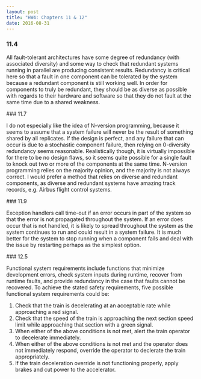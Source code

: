 ```yaml
---
layout: post
title: "HW4: Chapters 11 & 12"
date: 2016-08-31
---
```

### 11.4
<p>
All fault-tolerant architectures have some degree of redundancy (with associated diversity) and some way to check that redundant systems running in parallel are producing consistent results. Redundancy is critical here so that a fault in one component can be tolerated by the system because a redundant component is still working well. In order for components to truly be redundant, they should be as diverse as possible with regards to their hardware and software so that they do not fault at the same time due to a shared weakness.
</p>
### 11.7
<p>
I do not especially like the idea of N-version programming, because it seems to assume that a system failure will never be the result of something shared by all replicates. If the design is perfect, and any failure that can occur is due to a stochastic component failure, then relying on 0-diversity redundancy seems reasonable. Realistically though, it is virtually impossible for there to be no design flaws, so it seems quite possible for a single fault to knock out two or more of the components at the same time. N-version programming relies on the majority opinion, and the majority is not always correct. I would prefer a method that relies on diverse and redundant components, as diverse and redundant systems have amazing track records, e.g. Airbus flight control systems.
</p>
### 11.9
<p>
Exception handlers call time-out if an error occurs in part of the system so that the error is not propagated throughout the system. If an error does occur that is not handled, it is likely to spread throughout the system as the system continues to run and could result in a system failure. It is much better for the system to stop running when a component fails and deal with the issue by restarting perhaps as the simplest option.
</p>
### 12.5
<p>
Functional system requirements include functions that minimize development errors, check system inputs during runtime, recover from runtime faults, and provide redundancy in the case that faults cannot be recovered. To achieve the stated safety requirements, five possible functional system requirements could be:
</p>
<ol>
<li>Check that the train is decelerating at an acceptable rate while approaching a red signal.</li>
<li>Check that the speed of the train is approaching the next section speed limit while approaching that section with a green signal.</li>
<li>When either of the above conditions is not met, alert the train operator to decelerate immediately.</li>
<li>When either of the above conditions is not met and the operator does not immediately respond, override the operator to declerate the train appropriately.</li>
<li>If the train deceleration override is not functioning properly, apply brakes and cut power to the accelerator.</li> 
</ol>
